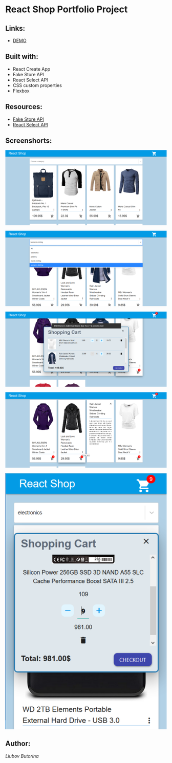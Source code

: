 # React Shop Portfolio Project

## Links:

- [DEMO](https://liubovbutorina7.github.io/react-shop/)

## Built with:

- React Create App
- Fake Store API
- React Select API
- CSS custom properties
- Flexbox

## Resources:

- [Fake Store API](https://fakestoreapi.com/)
- [React Select API](https://react-select.com/)

## Screenshorts:

![](./public/screenshots/shop1.png)

![](./public/screenshots/shop2.png)

![](./public/screenshots/shop3.png)

![](./public/screenshots/shop4.png)

![](./public/screenshots/shop5.png)

## Author:

_Liubov Butorina_
